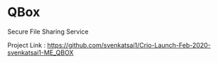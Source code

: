 # QBox
Secure File Sharing Service

Project Link : https://github.com/svenkatsai1/Crio-Launch-Feb-2020-svenkatsai1-ME_QBOX
